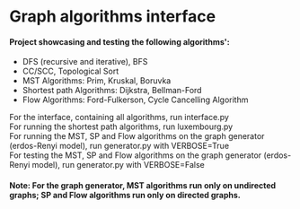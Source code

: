 # Graph algorithms interface

#### Project showcasing and testing the following algorithms':
- DFS (recursive and iterative), BFS
- CC/SCC, Topological Sort
- MST Algorithms: Prim, Kruskal, Boruvka
- Shortest path Algorithms: Dijkstra, Bellman-Ford
- Flow Algorithms: Ford-Fulkerson, Cycle Cancelling Algorithm

For the interface, containing all algorithms, run interface.py\
For running the shortest path algorithms, run luxembourg.py\
For running the MST, SP and Flow algorithms on the graph generator (erdos-Renyi model), run generator.py with VERBOSE=True\
For testing the MST, SP and Flow algorithms on the graph generator (erdos-Renyi model), run generator.py with VERBOSE=False

#### Note: For the graph generator, MST algorithms run only on undirected graphs; SP and Flow algorithms run only on directed graphs.
